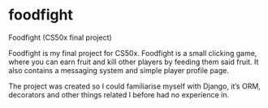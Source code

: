 # foodfight
Foodfight (CS50x final project)

Foodfight is my final project for CS50x. Foodfight is a small clicking game, where you can earn fruit and kill other players by feeding them said fruit. It also contains a messaging system and simple player profile page.

The project was created so I could familiarise myself with Django, it’s ORM, decorators and other things related I before had no experience in.
